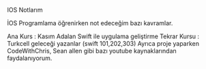 IOS Notlarım

İOS Programlama öğrenirken not edeceğim bazı kavramlar.

Ana Kurs : Kasım Adalan Swift ile uygulama geliştirme
Tekrar Kursu : Turkcell geleceği yazanlar (swift 101,202,303)
Ayrıca proje yaparken CodeWithChris, Sean allen gibi bazı youtube kaynaklarından faydalanıyorum.
